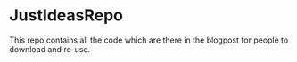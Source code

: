 # JustIdeasRepo
This repo contains all the code which are there in the blogpost for people to download and re-use.
